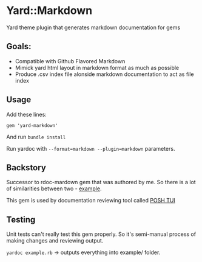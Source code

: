 # Yard::Markdown

Yard theme plugin that generates markdown documentation for gems

## Goals:
- Compatible with Github Flavored Markdown
- Mimick yard html layout in markdown format as much as possible
- Produce .csv index file alonside markdown documentation to act as file index

## Usage
Add these lines:
```
gem 'yard-markdown'
```
And run `bundle install`

Run yardoc with `--format=markdown --plugin=markdown` parameters.

## Backstory
Successor to rdoc-mardown gem that was authored by me. So there is a lot of similarities between two - [example](https://github.com/skatkov/rdoc-markdown/tree/main/example).

This gem is used by documentation reviewing tool called [POSH TUI](https://poshtui.com)

## Testing
Unit tests can't really test this gem properly. So it's semi-manual process of making changes and reviewing output.

  `yardoc example.rb` -> outputs everything into example/ folder.
